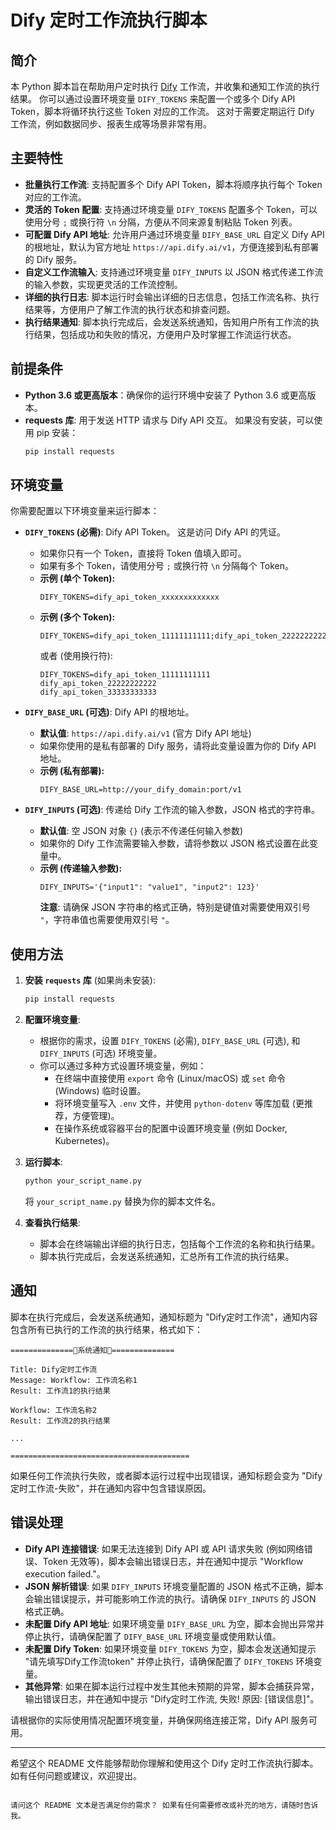 # Dify 定时工作流执行脚本

## 简介

本 Python 脚本旨在帮助用户定时执行 [Dify](https://dify.ai/) 工作流，并收集和通知工作流的执行结果。 你可以通过设置环境变量 `DIFY_TOKENS` 来配置一个或多个 Dify API Token，脚本将循环执行这些 Token 对应的工作流。 这对于需要定期运行 Dify 工作流，例如数据同步、报表生成等场景非常有用。

## 主要特性

*   **批量执行工作流**: 支持配置多个 Dify API Token，脚本将顺序执行每个 Token 对应的工作流。
*   **灵活的 Token 配置**:  支持通过环境变量 `DIFY_TOKENS` 配置多个 Token，可以使用分号 `;` 或换行符 `\n` 分隔，方便从不同来源复制粘贴 Token 列表。
*   **可配置 Dify API 地址**:  允许用户通过环境变量 `DIFY_BASE_URL` 自定义 Dify API 的根地址，默认为官方地址 `https://api.dify.ai/v1`，方便连接到私有部署的 Dify 服务。
*   **自定义工作流输入**:  支持通过环境变量 `DIFY_INPUTS` 以 JSON 格式传递工作流的输入参数，实现更灵活的工作流控制。
*   **详细的执行日志**:  脚本运行时会输出详细的日志信息，包括工作流名称、执行结果等，方便用户了解工作流的执行状态和排查问题。
*   **执行结果通知**:  脚本执行完成后，会发送系统通知，告知用户所有工作流的执行结果，包括成功和失败的情况，方便用户及时掌握工作流运行状态。

## 前提条件

*   **Python 3.6 或更高版本**：确保你的运行环境中安装了 Python 3.6 或更高版本。
*   **requests 库**:  用于发送 HTTP 请求与 Dify API 交互。 如果没有安装，可以使用 pip 安装：
    ```bash
    pip install requests
    ```

## 环境变量

你需要配置以下环境变量来运行脚本：

*   **`DIFY_TOKENS` (必需)**:  Dify API Token。 这是访问 Dify API 的凭证。
    *   如果你只有一个 Token，直接将 Token 值填入即可。
    *   如果有多个 Token，请使用分号 `;` 或换行符 `\n` 分隔每个 Token。
    *   **示例 (单个 Token):**
        ```
        DIFY_TOKENS=dify_api_token_xxxxxxxxxxxxx
        ```
    *   **示例 (多个 Token):**
        ```
        DIFY_TOKENS=dify_api_token_11111111111;dify_api_token_22222222222;dify_api_token_33333333333
        ```
        或者 (使用换行符):
        ```
        DIFY_TOKENS=dify_api_token_11111111111
        dify_api_token_22222222222
        dify_api_token_33333333333
        ```

*   **`DIFY_BASE_URL` (可选)**:  Dify API 的根地址。
    *   **默认值**: `https://api.dify.ai/v1` (官方 Dify API 地址)
    *   如果你使用的是私有部署的 Dify 服务，请将此变量设置为你的 Dify API 地址。
    *   **示例 (私有部署):**
        ```
        DIFY_BASE_URL=http://your_dify_domain:port/v1
        ```

*   **`DIFY_INPUTS` (可选)**:  传递给 Dify 工作流的输入参数，JSON 格式的字符串。
    *   **默认值**:  空 JSON 对象 `{}` (表示不传递任何输入参数)
    *   如果你的 Dify 工作流需要输入参数，请将参数以 JSON 格式设置在此变量中。
    *   **示例 (传递输入参数):**
        ```
        DIFY_INPUTS='{"input1": "value1", "input2": 123}'
        ```
        **注意**:  请确保 JSON 字符串的格式正确，特别是键值对需要使用双引号 `"`，字符串值也需要使用双引号 `"`。

## 使用方法

1.  **安装 `requests` 库** (如果尚未安装):
    ```bash
    pip install requests
    ```

2.  **配置环境变量**:
    *   根据你的需求，设置 `DIFY_TOKENS` (必需), `DIFY_BASE_URL` (可选), 和 `DIFY_INPUTS` (可选) 环境变量。
    *   你可以通过多种方式设置环境变量，例如：
        *   在终端中直接使用 `export` 命令 (Linux/macOS) 或 `set` 命令 (Windows) 临时设置。
        *   将环境变量写入 `.env` 文件，并使用 `python-dotenv` 等库加载 (更推荐，方便管理)。
        *   在操作系统或容器平台的配置中设置环境变量 (例如 Docker, Kubernetes)。

3.  **运行脚本**:
    ```bash
    python your_script_name.py
    ```
    将 `your_script_name.py` 替换为你的脚本文件名。

4.  **查看执行结果**:
    *   脚本会在终端输出详细的执行日志，包括每个工作流的名称和执行结果。
    *   脚本执行完成后，会发送系统通知，汇总所有工作流的执行结果。

## 通知

脚本在执行完成后，会发送系统通知，通知标题为 "Dify定时工作流"，通知内容包含所有已执行的工作流的执行结果，格式如下：

```
==============📣系统通知📣==============

Title: Dify定时工作流
Message: Workflow: 工作流名称1
Result: 工作流1的执行结果

Workflow: 工作流名称2
Result: 工作流2的执行结果

...

========================================
```

如果任何工作流执行失败，或者脚本运行过程中出现错误，通知标题会变为 "Dify定时工作流-失败"，并在通知内容中包含错误原因。

## 错误处理

*   **Dify API 连接错误**:  如果无法连接到 Dify API 或 API 请求失败 (例如网络错误、Token 无效等)，脚本会输出错误日志，并在通知中提示 "Workflow execution failed."。
*   **JSON 解析错误**:  如果 `DIFY_INPUTS` 环境变量配置的 JSON 格式不正确，脚本会输出错误提示，并可能影响工作流的执行。请确保 `DIFY_INPUTS` 的 JSON 格式正确。
*   **未配置 Dify API 地址**: 如果环境变量 `DIFY_BASE_URL` 为空，脚本会抛出异常并停止执行，请确保配置了 `DIFY_BASE_URL` 环境变量或使用默认值。
*   **未配置 Dify Token**: 如果环境变量 `DIFY_TOKENS` 为空，脚本会发送通知提示 "请先填写Dify工作流token" 并停止执行，请确保配置了 `DIFY_TOKENS` 环境变量。
*   **其他异常**:  如果在脚本运行过程中发生其他未预期的异常，脚本会捕获异常，输出错误日志，并在通知中提示 "Dify定时工作流, 失败! 原因: [错误信息]"。

请根据你的实际使用情况配置环境变量，并确保网络连接正常，Dify API 服务可用。

---

希望这个 README 文件能够帮助你理解和使用这个 Dify 定时工作流执行脚本。 如有任何问题或建议，欢迎提出。
```

请问这个 README 文本是否满足你的需求？ 如果有任何需要修改或补充的地方，请随时告诉我。
